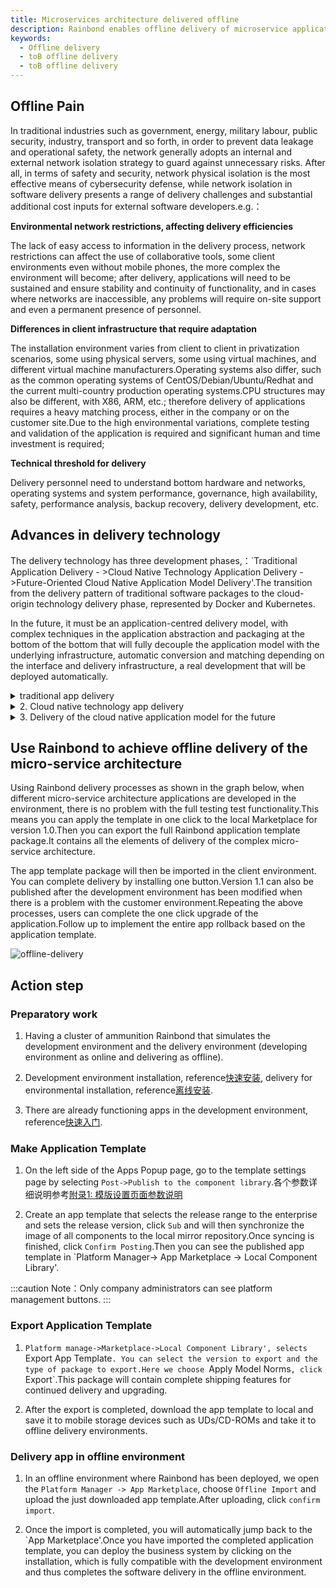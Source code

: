```yaml
---
title: Microservices architecture delivered offline
description: Rainbond enables offline delivery of microservice applications in an offline environment
keywords:
  - Offline delivery
  - toB offline delivery
  - toB offline delivery
---
```


## Offline Pain

In traditional industries such as government, energy, military labour, public security, industry, transport and so forth, in order to prevent data leakage and operational safety, the network generally adopts an internal and external network isolation strategy to guard against unnecessary risks. After all, in terms of safety and security, network physical isolation is the most effective means of cybersecurity defense, while network isolation in software delivery presents a range of delivery challenges and substantial additional cost inputs for external software developers.e.g.：

**Environmental network restrictions, affecting delivery efficiencies**

The lack of easy access to information in the delivery process, network restrictions can affect the use of collaborative tools, some client environments even without mobile phones, the more complex the environment will become; after delivery, applications will need to be sustained and ensure stability and continuity of functionality, and in cases where networks are inaccessible, any problems will require on-site support and even a permanent presence of personnel.

**Differences in client infrastructure that require adaptation**

The installation environment varies from client to client in privatization scenarios, some using physical servers, some using virtual machines, and different virtual machine manufacturers.Operating systems also differ, such as the common operating systems of CentOS/Debian/Ubuntu/Redhat and the current multi-country production operating systems.CPU structures may also be different, with X86, ARM, etc.; therefore delivery of applications requires a heavy matching process, either in the company or on the customer site.Due to the high environmental variations, complete testing and validation of the application is required and significant human and time investment is required;

**Technical threshold for delivery**

Delivery personnel need to understand bottom hardware and networks, operating systems and system performance, governance, high availability, safety, performance analysis, backup recovery, delivery development, etc.

## Advances in delivery technology

The delivery technology has three development phases,：\`Traditional Application Delivery - >Cloud Native Technology Application Delivery - >Future-Oriented Cloud Native Application Model Delivery'.The transition from the delivery pattern of traditional software packages to the cloud-origin technology delivery phase, represented by Docker and Kubernetes.

In the future, it must be an application-centred delivery model, with complex techniques in the application abstraction and packaging at the bottom of the bottom that will fully decouple the application model with the underlying infrastructure, automatic conversion and matching depending on the interface and delivery infrastructure, a real development that will be deployed automatically.

<details>
<summary>traditional app delivery</summary>

- **Binary executable：** java Jar,Linux executable, windows' exe, etc.
- **Package：** CentS uses RPM packages, Debian uses DEB packages, Java Web uses WAR packages.

Installation requires the installation of the dependent environment and underlying software, the YUM and DEB have their own management dependencies, but the offline environment cannot be used and if the customer's operating systems are different, additional solutions need to be found and the operation of such services needs to be managed in a systemd or supervisory manner in order to solve problems of startup and automatic restart.If the application of the monolithic architecture still works well, but if it is a complex micro-service structure, it will be difficult for traditional applications to deliver.

Managing these operating environments and operating system differences is a painful point in the delivery of traditional applications, and the emergence of containers has resolved this problem.

</details>

<details>
<summary>2. Cloud native technology app delivery</summary>

Cloud native apps use mainly the container and Kubernetes related technology.

### Docker Mirror Delivery

Docker packs the business together with the dependent library into a Docker mirror, which contains all environments and applications, so that you can get a pack and use everywhere, and we can run the image on any operating system that supports the Docker.The Docker character did solve many development, delivery, and many other problems, so the Docker Container concept was rapidly popular.

In the microservice architecture scenario, multiple services or applications are required to deliver together, services are dependent, and complex configurations, which Docker-Compose solves.

### Docker-Composer App Delivery

Docker-compose will be managed using YAML for multiple services or apps. Deployment and management can be installed using docker-compose. For an application of a microservice architecture, a docker-compose command can be installed and run one click on any operating system, provided that Docker and docker-compose are installed.

For a single airfield docker-compose, docker-compose is not appropriate when applications require high-availability or nodal distribution deployments, and the emergence of Kubernetes solves the high availability and distribution of containers.

### Kubernetes YAML app delivery

Deploy in Kubernetes we need to define the type of resources such as the Employment Statefulset Service, use Kubernetes to automatically deploy to multiple nodes by adjusting copies. We just export these YAML resources and Images to deploy and deliver them to customers in their Kubernetes environment.This mode of delivery requires Kubernetes or Kubernetes to be installed in the customer environment.

When we delivered Kubernetes YAML to a large number of customers, we needed parameters configuration, version management and simple installation and upgrading. Helm resolved this problem on the basis of Kubernetes YAML.

### Helm App Delivery

Helm is a package manager of Kubernetes resources that defines a set of resources as Helm Chart templates, provides installation and upgrades based on Helm Chart modules, which can configure different parameters when installed.Helm is also a tool chosen by most people in Kubernetes delivery.

The biggest problem for Helm is the need for developers to learn the container and the entire technological stack for Kubernetes and the need for Kubernetes to have a high threshold for learning and use.The abstract application model is a solution.

</details>

<details>
<summary>3. Delivery of the cloud native application model for the future</summary>

The application model emphasizes an application-centred concept, allowing developers to focus on business per se, application of abstraction and complex techniques at the bottom of the packaging, full decoupling of the underlying infrastructure, automatic conversion and matching based on the infrastructure of interface and delivery, real development and automatic deployment everywhere.

### OAM-based KubeVela app delivery

OAM(Open Application Model) is a standard norm that describes the application.With this norm, the description of the application can be completely separate from the details of the infrastructure deployment and management applications.By separating the application definition from cluster capacity, the app developers can be more focused on the application itself, rather than on the “details of such dimensions where the application is deployed.KubeVela has implemented cross-cloud-to-environment delivery based on OAM.Application delivery support for offline scenes is currently weak in KubeVela.

### RAM-based Rainbod app delivery

Rainbond is a cloud application multi-cloud management platform, Rainbond follows an application-based nuclear philosophy, unifies encapsulation containers, Kubernetes and other complex technologies, unifies Kubernetes resources into RAM (Rainbond Application Model) application models, allows users to use Kubernetes very simply, reduces the threshold used by users and focuses on application development, application delivery and application viability.

For offline delivery scenario, Rainbod can export three offline delivery packages： based on RAM

- **Rainbod application template package** containing all elements of complex micro-service framework delivery, supporting upgrades and rollbacks, but requiring customer environments to install Kubernetes and Rainbond;
- **Non-container-based packages** are packaged according to the traditional application delivery method, but are more user-friendly and include environmental dependencies and static compilations for most operating systems, using Systemd management;
- **Docker-Compose** supports launch and management on the standard Docker Compose Environment;

</details>

## Use Rainbond to achieve offline delivery of the micro-service architecture

Using Rainbond delivery processes as shown in the graph below, when different micro-service architecture applications are developed in the environment, there is no problem with the full testing test functionality.This means you can apply the template in one click to the local Marketplace for version 1.0.Then you can export the full Rainbond application template package.It contains all the elements of delivery of the complex micro-service architecture.

The app template package will then be imported in the client environment. You can complete delivery by installing one button.Version 1.1 can also be published after the development environment has been modified when there is a problem with the customer environment.Repeating the above processes, users can complete the one click upgrade of the application.Follow up to implement the entire app rollback based on the application template.

![offline-delivery](https://static.goodrain.com/docs/5.11/delivery/offline/offline-delivery.png)

## Action step

### Preparatory work

1. Having a cluster of ammunition Rainbond that simulates the development environment and the delivery environment (developing environment as online and delivering as offline).

2. Development environment installation, reference[快速安装](/docs/quick-start/quick-install), delivery for environmental installation, reference[离线安装](/docs/installation/offline/).

3. There are already functioning apps in the development environment, reference[快速入门](/docs/quick-start/getting-started).

### Make Application Template

1. On the left side of the Apps Popup page, go to the template settings page by selecting `Post->Publish to the component library`.各个参数详细说明参考[附录1: 模版设置页面参数说明](../app-model-parameters.md)

2. Create an app template that selects the release range to the enterprise and sets the release version, click `Sub` and will then synchronize the image of all components to the local mirror repository.Once syncing is finished, click `Confirm Posting`.Then you can see the published app template in \`Platform Manager-> App Marketplace -> Local Component Library'.

:::caution
Note：Only company administrators can see platform management buttons.
:::

### Export Application Template

1. `Platform manage->Marketplace->Local Component Library', selects `Export App Template`. You can select the version to export and the type of package to export.Here we choose `Apply Model Norms`, click `Export\`.This package will contain complete shipping features for continued delivery and upgrading.

2. After the export is completed, download the app template to local and save it to mobile storage devices such as UDs/CD-ROMs and take it to offline delivery environments.

### Delivery app in offline environment

1. In an offline environment where Rainbond has been deployed, we open the `Platform Manager -> App Marketplace`, choose `Offline Import` and upload the just downloaded app template.After uploading, click `confirm import`.

2. Once the import is completed, you will automatically jump back to the \`App Marketplace'.Once you have imported the completed application template, you can deploy the business system by clicking on the installation, which is fully compatible with the development environment and thus completes the software delivery in the offline environment.

